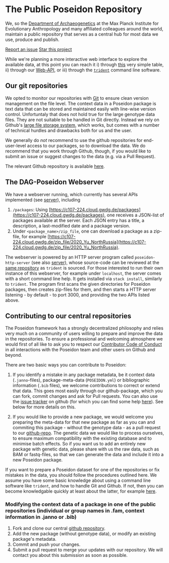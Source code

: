 # The Public Poseidon Repository

We, so the [Department of Archaeogenetics](https://www.eva.mpg.de/archaeogenetics/index.html) at the Max Planck Institute for Evolutionary Anthropology and many affiliated colleagues around the world, maintain a public repository that serves as a central hub for most data we use, produce and publish.

<a class="github-button" href="https://github.com/poseidon-framework/published_data/issues" data-icon="octicon-issue-opened" data-show-count="true" aria-label="Issue poseidon-framework/published_data on GitHub">Report an issue</a>
<a class="github-button" href="https://github.com/poseidon-framework/published_data" data-icon="octicon-star" data-show-count="true" aria-label="Star poseidon-framework/published_data on GitHub">Star this project</a>

While we're planning a more interactive web interface to explore the available data, at this point you can reach it i) through [this](public_repo.md) very simple table, ii) through our [Web-API](#the-dag-poseidon-webserver), or iii) through the [`trident`](trident#fetch-command) command line software.

## Our git repositories

We opted to monitor our repositories with [Git](https://git-scm.com) to ensure clean version management on the file level. The context data in a Poseidon package is text data that can be stored and maintained easily with line-wise version control. Unfortuntaly that does not hold true for the large genotype data files. They are not suitable to be handled in Git directly. Instead we rely on Github's [large file storage system](https://docs.github.com/en/repositories/working-with-files/managing-large-files/about-large-files-on-github), which works, but comes with a number of technical hurdles and drawbacks both for us and the user.

We generally do _not_ recommend to use the github repositories for end-user-level access to our packages, so to download the data. We do recommend that you work through Github, though, if you would like to submit an issue or suggest changes to the data (e.g. via a 
Pull Request).

The relevant Github repository is available [here](https://github.com/poseidon-framework/published_data).

## The DAG-Poseidon Webserver

We have a webserver running, which currently has several APIs implemented (see [server](server)), including

1. `/packages`: Using [https://c107-224.cloud.gwdg.de/packages](https://c107-224.cloud.gwdg.de/packages), one receives a JSON-list of packages available at the server. Each JSON entry has a title, a description, a last-modified date and a package version.
2. Under `<package_name>/zip_file`, one can download a package as a zip-file, for example [https://c107-224.cloud.gwdg.de/zip_file/2020_Yu_NorthRussia](https://c107-224.cloud.gwdg.de/zip_file/2020_Yu_NorthRussia).

The webserver is powered by an HTTP server program called `poseidon-http-server` (see also [server](server)), whose source-code can be reviewed at the [same repository](https://github.com/poseidon-framework/poseidon-hs) as `trident` is sourced. For those interested to run their own instance of this webserver, for example under `localhost`, the server comes with a short command line help. It gets installed via `stack install`, similarly to `trident`. The program first scans the given directories for Poseidon packages, then creates zip-files for them, and then starts a HTTP server listening - by default - to port 3000, and providing the two APIs listed above.

## Contributing to our central repositories

The Poseidon framework has a strongly decentralized philosophy and relies very much on a community of users willing to prepare and improve the data in the repositories. To ensure a professional and welcoming atmosphere we would first of all like to ask you to respect our [Contributor Code of Conduct](conduct.md) in all interactions with the Poseidon team and other users on Github and beyond.

There are two basic ways you can contribute to Poseidon:

1) If you identify a mistake in any package metadata, be it context data (`.janno`-files), package-meta-data (`POSEIDON.yml`) or bibliographic information (`.bib` files), we welcome contributions to correct or extend that data. This goes most easily through our github-package, which you can fork, commit changes and ask for Pull requests. You can also use the [issue tracker](https://github.com/poseidon-framework/published_data/issues) on github (for which you can find some help [here](https://lab.github.com/githubtraining/introduction-to-github)). See below for more details on this.

2) If you would like to provide a new package, we would welcome you preparing the meta-data for that new package as far as you can and commiting this package - without the genotype data - as a pull request to our [github-repo](https://github.com/poseidon-framework/published_data). The genetic data we would like to process ourselves, to ensure maximum compatibility with the existing database and to minimise batch effects. So if you want us to add an entirely new package with genetic data, please share with us the raw data, such as BAM or fastq-files, so that we can generate the data and include it into a new Poseidon package.

If you want to prepare a Poseidon dataset for one of the repositories or fix mistakes in the data, you should follow the procedures outlined here. We assume you have some basic knowledge about using a command line software like `trident`, and how to handle Git and Github. If not, then you can become knowledgable quickly at least about the latter, for example [here](https://lab.github.com/githubtraining/introduction-to-github).


### Modifying the context data of a package in one of the public repositories (individual or group names in .fam, context information in .janno or .bib) 

1. Fork and clone our central [github repository](https://github.com/poseidon-framework/published_data).
2. Add the new package (without genotype data), or modify an existing package's metadata.
3. Commit and push your changes.
4. Submit a pull request to merge your updates with our repository. We will contact you about this submission as soon as possible.
